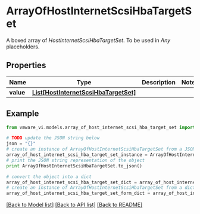 # ArrayOfHostInternetScsiHbaTargetSet

A boxed array of *HostInternetScsiHbaTargetSet*. To be used in *Any* placeholders. 

## Properties
Name | Type | Description | Notes
------------ | ------------- | ------------- | -------------
**value** | [**List[HostInternetScsiHbaTargetSet]**](HostInternetScsiHbaTargetSet.md) |  | 

## Example

```python
from vmware_vi.models.array_of_host_internet_scsi_hba_target_set import ArrayOfHostInternetScsiHbaTargetSet

# TODO update the JSON string below
json = "{}"
# create an instance of ArrayOfHostInternetScsiHbaTargetSet from a JSON string
array_of_host_internet_scsi_hba_target_set_instance = ArrayOfHostInternetScsiHbaTargetSet.from_json(json)
# print the JSON string representation of the object
print ArrayOfHostInternetScsiHbaTargetSet.to_json()

# convert the object into a dict
array_of_host_internet_scsi_hba_target_set_dict = array_of_host_internet_scsi_hba_target_set_instance.to_dict()
# create an instance of ArrayOfHostInternetScsiHbaTargetSet from a dict
array_of_host_internet_scsi_hba_target_set_form_dict = array_of_host_internet_scsi_hba_target_set.from_dict(array_of_host_internet_scsi_hba_target_set_dict)
```
[[Back to Model list]](../README.md#documentation-for-models) [[Back to API list]](../README.md#documentation-for-api-endpoints) [[Back to README]](../README.md)



